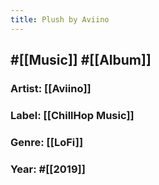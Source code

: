 ```yaml
---
title: Plush by Aviino
---
```


## #[[Music]] #[[Album]]
### Artist: [[Aviino]]

### Label: [[ChillHop Music]]

### Genre: [[LoFi]]

### Year: #[[2019]]
